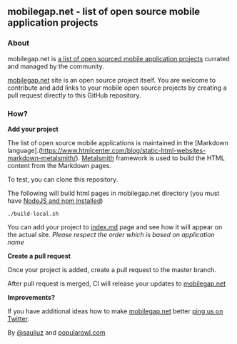 ## mobilegap.net - list of open source mobile application projects

### About
mobilegap.net is [a list of open sourced mobile application projects](https://www.mobilegap.net "list of open sourced mobile application projects") currated and managed by the community.

[mobilegap.net](https://www.mobilegap.net) site is an open source project itself. You are welcome to contribute and add links to your mobile open source projects by creating a pull request directly to this GitHub repository.

### How?

**Add your project**

The list of open source mobile applications is maintained in the [Markdown language].(https://www.htmlcenter.com/blog/static-html-websites-markdown-metalsmith/). [Metalsmith](https://github.com/metalsmith/metalsmith) framework is used to build the HTML content from the Markdown pages.

To test, you can clone this repository.

The following will build html pages in mobilegap.net directory (you must have [NodeJS and npm installed](https://nodejs.org/en/))

    ./build-local.sh

You can add your project to [index.md](https://github.com/sauliuz/mobilegap.net/blob/master/markdown/index.md "add the link to your open source application") page and see how it will appear on the actual site. *Please respect the order which is based on application name*

**Create a pull request**

Once your project is added, create a pull request to the master branch.

After pull request is merged, CI will release your updates to [mobilegap.net](https://www.mobilegap.net)

**Improvements?**

If you have additional ideas how to make [mobilegap.net](http://www.mobilegap.net "www.mobilegap.net") better [ping us on Twitter](https://twitter.com/mobilegap "MobileGap on Twitter").

By [@sauliuz](https://twitter.com/sauliuz) and [popularowl.com](http://www.popularowl.com "enterprise technologies, simplified")